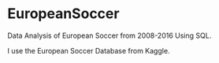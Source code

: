 # EuropeanSoccer
Data Analysis of European Soccer from 2008-2016 Using SQL.


I use the European Soccer Database from Kaggle.
